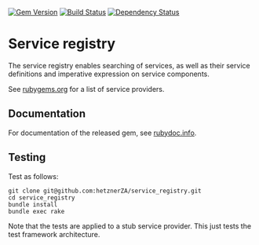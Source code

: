 [![Gem Version](https://badge.fury.io/rb/service_registry.svg)](http://badge.fury.io/rb/service_registry) [![Build Status](https://travis-ci.org/hetznerZA/service_registry.svg?branch=master)](https://travis-ci.org/hetznerZA/service_registry) [![Dependency Status](https://gemnasium.com/hetznerZA/service_registry.svg)](https://gemnasium.com/hetznerZA/service_registry)

# Service registry

The service registry enables searching of services, as well as their service definitions and imperative expression on service components.

See [rubygems.org](https://rubygems.org/search?query=service_registry-provider) for a list of service providers.

## Documentation

For documentation of the released gem, see [rubydoc.info](http://www.rubydoc.info/gems/service_registry).

## Testing

Test as follows:

```shell
git clone git@github.com:hetznerZA/service_registry.git
cd service_registry
bundle install
bundle exec rake
```

Note that the tests are applied to a stub service provider. This just tests the test framework architecture.
